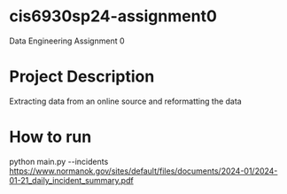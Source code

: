 # cis6930sp24-assignment0
Data Engineering Assignment 0

# Project Description
Extracting data from an online source and reformatting the data

# How to run
python main.py --incidents https://www.normanok.gov/sites/default/files/documents/2024-01/2024-01-21_daily_incident_summary.pdf